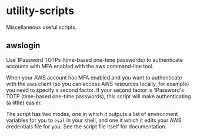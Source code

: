 # utility-scripts

Miscellaneous useful scripts.

## **awslogin**

Use 1Password TOTPs (time-based one-time passwords) to authenticate accounts
with MFA enabled with the aws command-line tool.

When your AWS account has MFA enabled and you want to authenticate with the
aws client (so you can access AWS resources locally, for example) you need to
specify a second factor.  If your second factor is 1Password's
TOTP (time-based one-time passwords), this script will make authenticating
(a little) easier.

The script has two modes, one in which it outputs a list of environment
variables for you to `eval` in your shell, and one it which it edits your AWS
credentials file for you.  See the script file itself for documentation.
